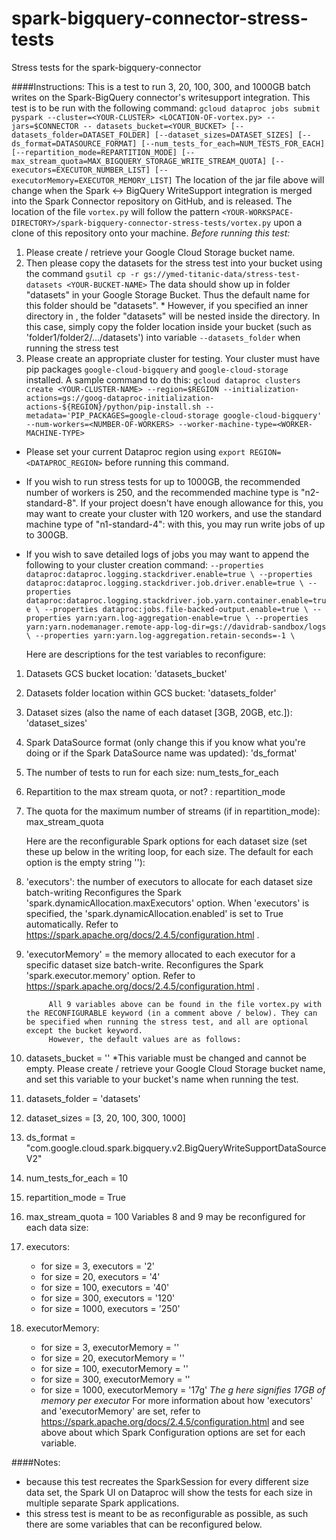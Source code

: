 # spark-bigquery-connector-stress-tests
Stress tests for the spark-bigquery-connector

####Instructions:
			This is a test to run 3, 20, 100, 300, and 1000GB batch writes on the Spark-BigQuery connector's writesupport integration.
	This test is to be run with the following command:
		`gcloud dataproc jobs submit pyspark --cluster=<YOUR-CLUSTER> <LOCATION-OF-vortex.py> --jars=$CONNECTOR -- datasets_bucket=<YOUR_BUCKET> [--datasets_folder=DATASET_FOLDER] [--dataset_sizes=DATASET_SIZES] [--ds_format=DATASOURCE_FORMAT] [--num_tests_for_each=NUM_TESTS_FOR_EACH] [--repartition_mode=REPARTITION_MODE] [--max_stream_quota=MAX_BIGQUERY_STORAGE_WRITE_STREAM_QUOTA] [--executors=EXECUTOR_NUMBER_LIST] [--executorMemory=EXECUTOR_MEMORY_LIST]`
	The location of the jar file above will change when the Spark <-> BigQuery WriteSupport integration is merged into the Spark Connector repository on GitHub, and is released.
	The location of the file `vortex.py` will follow the pattern `<YOUR-WORKSPACE-DIRECTORY>/spark-bigquery-connector-stress-tests/vortex.py` upon a clone of this repository onto your machine.
*Before running this test:*
1. Please create / retrieve your Google Cloud Storage bucket name.
2. Then please copy the datasets for the stress test into your bucket using the command `gsutil cp -r gs://ymed-titanic-data/stress-test-datasets <YOUR-BUCKET-NAME>` The data should show up in folder "datasets" in your Google Storage Bucket. Thus the default name for this folder should be "datasets".
		* However, if you specified an inner directory in <YOUR-BUCKET-NAME>, the folder "datasets" will be nested inside the directory. In this case, simply copy the folder location inside your bucket (such as 'folder1/folder2/.../datasets') into variable `--datasets_folder` when running the stress test
3. Please create an appropriate cluster for testing. Your cluster must have pip packages `google-cloud-bigquery` and `google-cloud-storage` installed. A sample command to do this: `gcloud dataproc clusters create <YOUR-CLUSTER-NAME> --region=$REGION --initialization-actions=gs://goog-dataproc-initialization-actions-${REGION}/python/pip-install.sh --metadata='PIP_PACKAGES=google-cloud-storage google-cloud-bigquery' --num-workers=<NUMBER-OF-WORKERS> --worker-machine-type=<WORKER-MACHINE-TYPE>`
* Please set your current Dataproc region using `export REGION=<DATAPROC_REGION>` before running this command.
* If you wish to run stress tests for up to 1000GB, the recommended number of workers is 250, and the recommended machine type is "n2-standard-8". If your project doesn't have enough allowance for this, you may want to create your cluster with 120 workers, and use the standard machine type of "n1-standard-4": with this, you may run write jobs of up to 300GB.
* If you wish to save detailed logs of jobs you may want to append the following to your cluster creation command:
			`--properties dataproc:dataproc.logging.stackdriver.enable=true \
			--properties dataproc:dataproc.logging.stackdriver.job.driver.enable=true \
			--properties dataproc:dataproc.logging.stackdriver.job.yarn.container.enable=true \
			--properties dataproc:jobs.file-backed-output.enable=true \
			--properties yarn:yarn.log-aggregation-enable=true \
			--properties yarn:yarn.nodemanager.remote-app-log-dir=gs://davidrab-sandbox/logs \
			--properties yarn:yarn.log-aggregation.retain-seconds=-1 \` 

	Here are descriptions for the test variables to reconfigure:
1. Datasets GCS bucket location: 'datasets_bucket'
2. Datasets folder location within GCS bucket: 'datasets_folder'
3. Dataset sizes (also the name of each dataset [3GB, 20GB, etc.]): 'dataset_sizes'
4. Spark DataSource format (only change this if you know what you're doing or if the Spark DataSource name was updated): 'ds_format'
5. The number of tests to run for each size: num_tests_for_each
6. Repartition to the max stream quota, or not? :  repartition_mode
7. The quota for the maximum number of streams (if in repartition_mode): max_stream_quota

	Here are the reconfigurable Spark options for each dataset size (set these up below in  the writing loop, for each size. The default for each option is the empty string ''):
8. 'executors': the number of executors to allocate for each dataset size batch-writing Reconfigures the Spark 'spark.dynamicAllocation.maxExecutors' option. When 'executors' is specified, the 'spark.dynamicAllocation.enabled' is set to True automatically. Refer to https://spark.apache.org/docs/2.4.5/configuration.html .
9. 'executorMemory' = the memory allocated to each executor for a specific dataset size batch-write. Reconfigures the Spark 'spark.executor.memory' option. Refer to https://spark.apache.org/docs/2.4.5/configuration.html .

			All 9 variables above can be found in the file vortex.py with the RECONFIGURABLE keyword (in a comment above / below). They can be specified when running the stress test, and all are optional except the bucket keyword.
			However, the default values are as follows:
1. datasets_bucket = '' *This variable must be changed and cannot be empty. Please create / retrieve your Google Cloud Storage bucket name, and set this variable to your bucket's name when running the test.
2. datasets_folder = 'datasets'
3. dataset_sizes = [3, 20, 100, 300, 1000]
4. ds_format = "com.google.cloud.spark.bigquery.v2.BigQueryWriteSupportDataSourceV2"
5. num_tests_for_each = 10
6. repartition_mode = True
7. max_stream_quota = 100
	Variables 8 and 9 may be reconfigured for each data size:
8. executors:
	* for size = 3, executors = '2'
	* for size = 20, executors = '4'
	* for size = 100, executors = '40'
	* for size = 300, executors = '120'
	* for size = 1000, executors = '250'
9. executorMemory:
	* for size = 3, executorMemory = ''
	* for size = 20, executorMemory = ''
	* for size = 100, executorMemory = ''
	* for size = 300, executorMemory = ''
	* for size = 1000, executorMemory = '17g' *The g here signifies 17GB of memory per executor*
	For more information about how 'executors' and 'executorMemory' are set, refer to https://spark.apache.org/docs/2.4.5/configuration.html and see above about which Spark Configuration options are set for each variable.


####Notes:
* because this test recreates the SparkSession for every different size data set, the Spark UI on Dataproc will show the tests for each size in multiple separate Spark applications.
* this stress test is meant to be as reconfigurable as possible, as such there are some variables that can be reconfigured below.